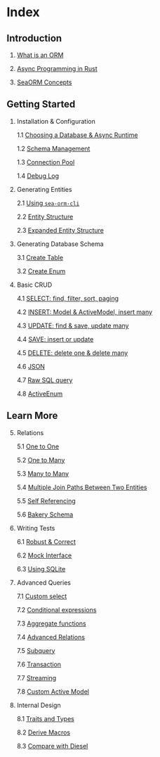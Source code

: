 # Index

## Introduction

1. [What is an ORM](/docs/introduction/orm)

2. [Async Programming in Rust](/docs/introduction/async)

3. [SeaORM Concepts](/docs/introduction/sea-orm)

## Getting Started

1. Installation & Configuration

	1.1 [Choosing a Database & Async Runtime](/docs/install-and-config/database-and-async-runtime)

	1.2 [Schema Management](/docs/install-and-config/schema)

	1.3 [Connection Pool](/docs/install-and-config/connection)

	1.4 [Debug Log](/docs/install-and-config/debug-log)

2. Generating Entities

	2.1 [Using `sea-orm-cli`](/docs/generate-entity/sea-orm-cli)

	2.2 [Entity Structure](/docs/generate-entity/entity-structure)

	2.3 [Expanded Entity Structure](/docs/generate-entity/expanded-entity-structure)

3. Generating Database Schema

	3.1 [Create Table](/docs/generate-database-schema/create-table)

	3.2 [Create Enum](/docs/generate-database-schema/create-enum)

4. Basic CRUD

	4.1 [SELECT: find, filter, sort, paging](/docs/basic-crud/select)

	4.2 [INSERT: Model & ActiveModel, insert many](/docs/basic-crud/insert)

	4.3 [UPDATE: find & save, update many](/docs/basic-crud/update)

	4.4 [SAVE: insert or update](/docs/basic-crud/save)

	4.5 [DELETE: delete one & delete many](/docs/basic-crud/delete)

	4.6 [JSON](/docs/basic-crud/json)

	4.7 [Raw SQL query](/docs/basic-crud/raw-sql)

	4.8 [ActiveEnum](/docs/basic-crud/active-enum)

## Learn More

5. Relations

	5.1 [One to One](/docs/relation/one-to-one)

	5.2 [One to Many](/docs/relation/one-to-many)

	5.3 [Many to Many](/docs/relation/many-to-many)

	5.4 [Multiple Join Paths Between Two Entities](/docs/relation/multiple-join-paths-between-two-entities)

	5.5 [Self Referencing](/docs/relation/self-referencing)

	5.6 [Bakery Schema](/docs/relation/bakery-schema)

6. Writing Tests

	6.1 [Robust & Correct](/docs/write-test/testing)

	6.2 [Mock Interface](/docs/write-test/mock)

	6.3 [Using SQLite](/docs/write-test/sqlite)

7. Advanced Queries

	7.1 [Custom select](/docs/advanced-query/custom-select)

	7.2 [Conditional expressions](/docs/advanced-query/conditional-expression)

	7.3 [Aggregate functions](/docs/advanced-query/aggregate-function)

	7.4 [Advanced Relations](/docs/advanced-query/advanced-relations)

	7.5 [Subquery](/docs/advanced-query/subquery)

	7.6 [Transaction](/docs/advanced-query/transaction)

	7.7 [Streaming](/docs/advanced-query/streaming)

	7.8 [Custom Active Model](/docs/advanced-query/custom-active-model)

8. Internal Design

	8.1 [Traits and Types](/docs/internal-design/trait-and-type)

	8.2 [Derive Macros](/docs/internal-design/derive-macro)

	8.3 [Compare with Diesel](/docs/internal-design/diesel)